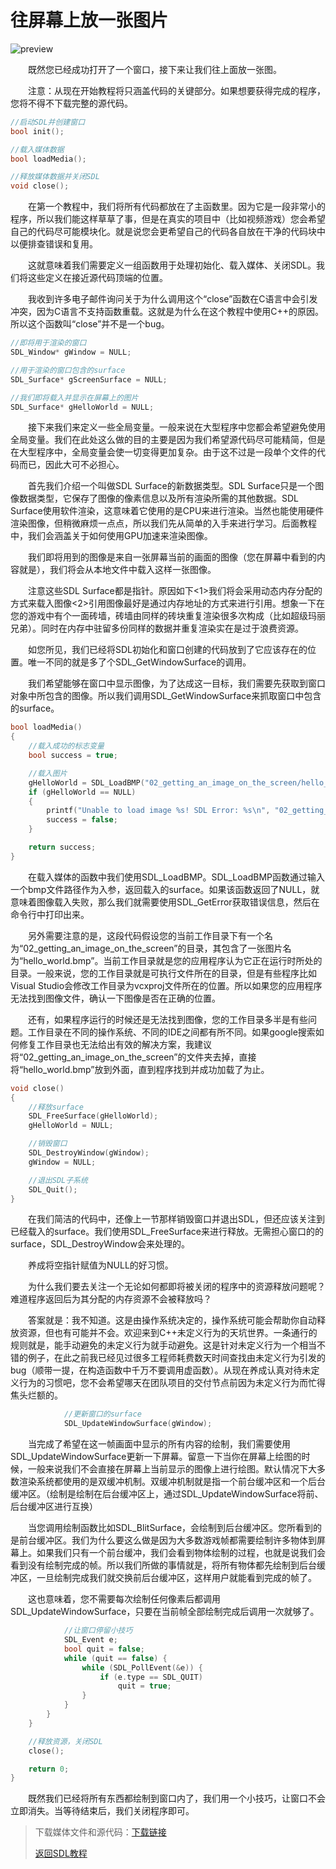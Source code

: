 # 往屏幕上放一张图片

![preview](https://lazyfoo.net/tutorials/SDL/02_getting_an_image_on_the_screen/preview.png)

&emsp;&emsp;既然您已经成功打开了一个窗口，接下来让我们往上面放一张图。

&emsp;&emsp;注意：从现在开始教程将只涵盖代码的关键部分。如果想要获得完成的程序，您将不得不下载完整的源代码。

```cpp
//启动SDL并创建窗口
bool init();

//载入媒体数据
bool loadMedia();

//释放媒体数据并关闭SDL
void close();
```

&emsp;&emsp;在第一个教程中，我们将所有代码都放在了主函数里。因为它是一段非常小的程序，所以我们能这样草草了事，但是在真实的项目中（比如视频游戏）您会希望自己的代码尽可能模块化。就是说您会更希望自己的代码各自放在干净的代码块中以便排查错误和复用。

&emsp;&emsp;这就意味着我们需要定义一组函数用于处理初始化、载入媒体、关闭SDL。我们将这些定义在接近源代码顶端的位置。

&emsp;&emsp;我收到许多电子邮件询问关于为什么调用这个“close”函数在C语言中会引发冲突，因为C语言不支持函数重载。这就是为什么在这个教程中使用C++的原因。所以这个函数叫“close”并不是一个bug。

```cpp
//即将用于渲染的窗口
SDL_Window* gWindow = NULL;

//用于渲染的窗口包含的surface
SDL_Surface* gScreenSurface = NULL;

//我们即将载入并显示在屏幕上的图片
SDL_Surface* gHelloWorld = NULL;
```

&emsp;&emsp;接下来我们来定义一些全局变量。一般来说在大型程序中您都会希望避免使用全局变量。我们在此处这么做的目的主要是因为我们希望源代码尽可能精简，但是在大型程序中，全局变量会使一切变得更加复杂。由于这不过是一段单个文件的代码而已，因此大可不必担心。

&emsp;&emsp;首先我们介绍一个叫做SDL Surface的新数据类型。SDL Surface只是一个图像数据类型，它保存了图像的像素信息以及所有渲染所需的其他数据。SDL Surface使用软件渲染，这意味着它使用的是CPU来进行渲染。当然也能使用硬件渲染图像，但稍微麻烦一点点，所以我们先从简单的入手来进行学习。后面教程中，我们会涵盖关于如何使用GPU加速来渲染图像。

&emsp;&emsp;我们即将用到的图像是来自一张屏幕当前的画面的图像（您在屏幕中看到的内容就是），我们将会从本地文件中载入这样一张图像。

&emsp;&emsp;注意这些SDL Surface都是指针。原因如下<1>我们将会采用动态内存分配的方式来载入图像<2>引用图像最好是通过内存地址的方式来进行引用。想象一下在您的游戏中有个一面砖墙，砖墙由同样的砖块重复渲染很多次构成（比如超级玛丽兄弟）。同时在内存中驻留多份同样的数据并重复渲染实在是过于浪费资源。

&emsp;&emsp;如您所见，我们已经将SDL初始化和窗口创建的代码放到了它应该存在的位置。唯一不同的就是多了个SDL_GetWindowSurface的调用。

&emsp;&emsp;我们希望能够在窗口中显示图像，为了达成这一目标，我们需要先获取到窗口对象中所包含的图像。所以我们调用SDL_GetWindowSurface来抓取窗口中包含的surface。

```cpp
bool loadMedia()
{
    //载入成功的标志变量
    bool success = true;

    //载入图片
    gHelloWorld = SDL_LoadBMP("02_getting_an_image_on_the_screen/hello_world.bmp");
    if (gHelloWorld == NULL)
    {
        printf("Unable to load image %s! SDL Error: %s\n", "02_getting_an_image_on_the_screen/hello_world.bmp", SDL_GetError());
        success = false;
    }

    return success;
}
```

&emsp;&emsp;在载入媒体的函数中我们使用SDL_LoadBMP。SDL_LoadBMP函数通过输入一个bmp文件路径作为入参，返回载入的surface。如果该函数返回了NULL，就意味着图像载入失败，那么我们就需要使用SDL_GetError获取错误信息，然后在命令行中打印出来。

&emsp;&emsp;另外需要注意的是，这段代码假设您的当前工作目录下有一个名为“02_getting_an_image_on_the_screen”的目录，其包含了一张图片名为“hello_world.bmp”。当前工作目录就是您的应用程序认为它正在运行时所处的目录。一般来说，您的工作目录就是可执行文件所在的目录，但是有些程序比如Visual Studio会修改工作目录为vcxproj文件所在的位置。所以如果您的应用程序无法找到图像文件，确认一下图像是否在正确的位置。

&emsp;&emsp;还有，如果程序运行的时候还是无法找到图像，您的工作目录多半是有些问题。工作目录在不同的操作系统、不同的IDE之间都有所不同。如果google搜索如何修复工作目录也无法给出有效的解决方案，我建议将“02_getting_an_image_on_the_screen”的文件夹去掉，直接将“hello_world.bmp”放到外面，直到程序找到并成功加载了为止。

```cpp
void close()
{
    //释放surface
    SDL_FreeSurface(gHelloWorld);
    gHelloWorld = NULL;

    //销毁窗口
    SDL_DestroyWindow(gWindow);
    gWindow = NULL;

    //退出SDL子系统
    SDL_Quit();
}
```

&emsp;&emsp;在我们简洁的代码中，还像上一节那样销毁窗口并退出SDL，但还应该关注到已经载入的surface。我们使用SDL_FreeSurface来进行释放。无需担心窗口的的surface，SDL_DestroyWindow会来处理的。

&emsp;&emsp;养成将空指针赋值为NULL的好习惯。

&emsp;&emsp;为什么我们要去关注一个无论如何都即将被关闭的程序中的资源释放问题呢？难道程序返回后为其分配的内存资源不会被释放吗？

&emsp;&emsp;答案就是：我不知道。这是由操作系统决定的，操作系统可能会帮助你自动释放资源，但也有可能并不会。欢迎来到C++未定义行为的天坑世界。一条通行的规则就是，能手动避免的未定义行为就手动避免。这是针对未定义行为一个相当不错的例子，在此之前我已经见过很多工程师耗费数天时间查找由未定义行为引发的bug（顺带一提，在构造函数中千万不要调用虚函数）。从现在养成认真对待未定义行为的习惯吧，您不会希望哪天在团队项目的交付节点前因为未定义行为而忙得焦头烂额的。

```cpp
            //更新窗口的surface
            SDL_UpdateWindowSurface(gWindow);
```

&emsp;&emsp;当完成了希望在这一帧画面中显示的所有内容的绘制，我们需要使用SDL_UpdateWindowSurface更新一下屏幕。留意一下当你在屏幕上绘图的时候，一般来说我们不会直接在屏幕上当前显示的图像上进行绘图。默认情况下大多数渲染系统都使用的是双缓冲机制。双缓冲机制就是指一个前台缓冲区和一个后台缓冲区。（绘制是绘制在后台缓冲区上，通过SDL_UpdateWindowSurface将前、后台缓冲区进行互换）

&emsp;&emsp;当您调用绘制函数比如SDL_BlitSurface，会绘制到后台缓冲区。您所看到的是前台缓冲区。我们为什么要这么做是因为大多数游戏帧都需要绘制许多物体到屏幕上。如果我们只有一个前台缓冲，我们会看到物体绘制的过程，也就是说我们会看到没有绘制完成的帧。所以我们所做的事情就是，将所有物体都先绘制到后台缓冲区，一旦绘制完成我们就交换前后台缓冲区，这样用户就能看到完成的帧了。

&emsp;&emsp;这也意味着，您不需要每次绘制任何像素后都调用SDL_UpdateWindowSurface，只要在当前帧全部绘制完成后调用一次就够了。

```cpp
            //让窗口停留小技巧
            SDL_Event e;
            bool quit = false;
            while (quit == false) {
                while (SDL_PollEvent(&e)) {
                    if (e.type == SDL_QUIT)
                        quit = true;
                }
            }
        }
    }

    //释放资源，关闭SDL
    close();

    return 0;
}
```

&emsp;&emsp;既然我们已经将所有东西都绘制到窗口内了，我们用一个小技巧，让窗口不会立即消失。当等待结束后，我们关闭程序即可。

> 下载媒体文件和源代码：[下载链接](https://lazyfoo.net/tutorials/SDL/02_getting_an_image_on_the_screen/02_getting_an_image_on_the_screen.zip)
> 
> [返回SDL教程]()
